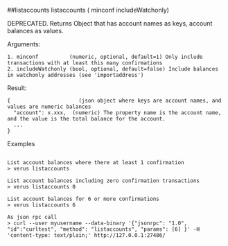 ##listaccounts
listaccounts ( minconf includeWatchonly)

DEPRECATED. Returns Object that has account names as keys, account balances as values.

Arguments:
```
1. minconf          (numeric, optional, default=1) Only include transactions with at least this many confirmations
2. includeWatchonly (bool, optional, default=false) Include balances in watchonly addresses (see 'importaddress')

```
Result:
```
{                      (json object where keys are account names, and values are numeric balances
  "account": x.xxx,  (numeric) The property name is the account name, and the value is the total balance for the account.
  ...
}

```
Examples
```

List account balances where there at least 1 confirmation
> verus listaccounts 

List account balances including zero confirmation transactions
> verus listaccounts 0

List account balances for 6 or more confirmations
> verus listaccounts 6

As json rpc call
> curl --user myusername --data-binary '{"jsonrpc": "1.0", "id":"curltest", "method": "listaccounts", "params": [6] }' -H 'content-type: text/plain;' http://127.0.0.1:27486/

```
